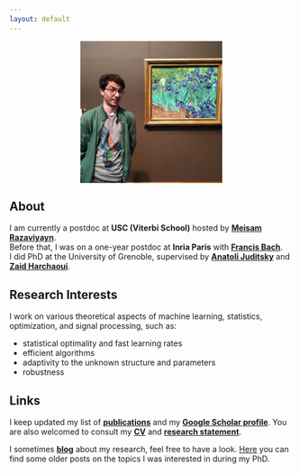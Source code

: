 ```yaml
---
layout: default
---
```


<p align = "center">
<img src="my_pic.jpg" alt="Santa Monica" width="50%" align="center" hspace="20">
</p>

## About ##

I am currently a postdoc at __USC (Viterbi School)__ hosted by [__Meisam Razaviyayn__](https://sites.usc.edu/razaviyayn/research/).  
Before that, I was on a one-year postdoc at __Inria Paris__ with [__Francis Bach__](https://www.di.ens.fr/~fbach/).  
I did PhD at the University of Grenoble, supervised by [__Anatoli Juditsky__](https://ljk.imag.fr/membres/Anatoli.Iouditski/) and [__Zaid Harchaoui__](http://faculty.washington.edu/zaid/index.html).
<br />
  
## Research Interests ##

I work on various theoretical aspects of machine learning, statistics, optimization, and signal processing, such as: 
* statistical optimality and fast learning rates
* efficient algorithms
* adaptivity to the unknown structure and parameters
* robustness

## Links ##

I keep updated my list of [__publications__](/papers) and my [__Google Scholar profile__](https://scholar.google.fr/citations?user=2IvZJ3cAAAAJ&hl=en). You are also welcomed to consult my [__CV__](assets/dmitrii_ostrovskii_CV.pdf) and [__research statement__](assets/research_statement.pdf).

I sometimes [__blog__](https://ostrodmit.github.io/blog/) about my research, feel free to have a look. [Here](https://ostrodmit.blog/) you can find some older posts on the topics I was interested in during my PhD.